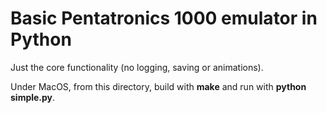 # Basic Pentatronics 1000 emulator in Python

Just the core functionality (no logging, saving or animations).

Under MacOS, from this directory, build with **make** and run with **python simple.py**.
